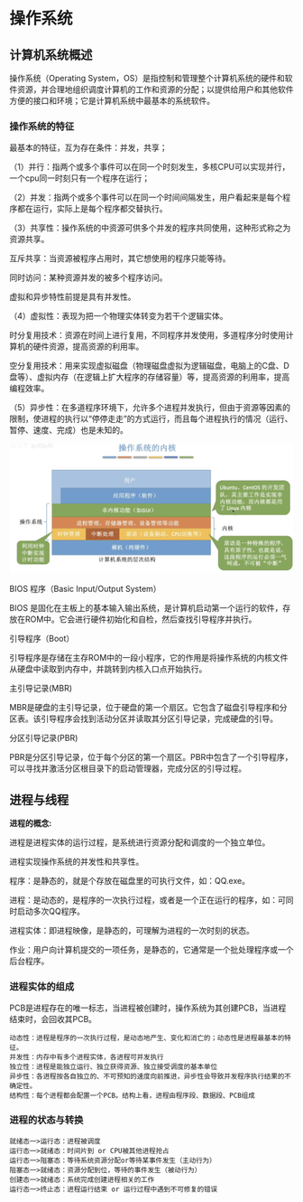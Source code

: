 # 操作系统

## 计算机系统概述

​操作系统（Operating System，OS）是指控制和管理整个计算机系统的硬件和软件资源，并合理地组织调度计算机的工作和资源的分配；以提供给用户和其他软件方便的接口和环境；它是计算机系统中最基本的系统软件。

### 操作系统的特征
最基本的特征，互为存在条件：并发，共享；

（1）并行：指两个或多个事件可以在同一个时刻发生，多核CPU可以实现并行，一个cpu同一时刻只有一个程序在运行；

（2）并发：指两个或多个事件可以在同一个时间间隔发生，用户看起来是每个程序都在运行，实际上是每个程序都交替执行。

（3）共享性：操作系统的中资源可供多个并发的程序共同使用，这种形式称之为资源共享。

互斥共享：当资源被程序占用时，其它想使用的程序只能等待。

同时访问：某种资源并发的被多个程序访问。

虚拟和异步特性前提是具有并发性。

（4）虚拟性：表现为把一个物理实体转变为若干个逻辑实体。

时分复用技术：资源在时间上进行复用，不同程序并发使用，多道程序分时使用计算机的硬件资源，提高资源的利用率。

空分复用技术：用来实现虚拟磁盘（物理磁盘虚拟为逻辑磁盘，电脑上的C盘、D盘等）、虚拟内存（在逻辑上扩大程序的存储容量）等，提高资源的利用率，提高编程效率。

（5）异步性：在多道程序环境下，允许多个进程并发执行，但由于资源等因素的限制，使进程的执行以“停停走走”的方式运行，而且每个进程执行的情况（运行、暂停、速度、完成）也是未知的。

![alt text](<pic/Screenshot 2024-12-01 at 16.52.00.png>)

BIOS 程序（Basic Input/Output System）

BIOS 是固化在主板上的基本输入输出系统，是计算机启动第一个运行的软件，存放在ROM中。它会进行硬件初始化和自检，然后查找引导程序并执行。

引导程序（Boot）

引导程序是存储在主存ROM中的一段小程序，它的作用是将操作系统的内核文件从硬盘中读取到内存中，并跳转到内核入口点开始执行。

主引导记录(MBR)

MBR是硬盘的主引导记录，位于硬盘的第一个扇区。它包含了磁盘引导程序和分区表。该引导程序会找到活动分区并读取其分区引导记录，完成硬盘的引导。

分区引导记录(PBR)

PBR是分区引导记录，位于每个分区的第一个扇区。PBR中包含了一个引导程序，可以寻找并激活分区根目录下的启动管理器，完成分区的引导过程。


## 进程与线程
**进程的概念:**

进程是进程实体的运行过程，是系统进行资源分配和调度的一个独立单位。

进程实现操作系统的并发性和共享性。

程序：是静态的，就是个存放在磁盘里的可执行文件，如：QQ.exe。

进程：是动态的，是程序的一次执行过程，或者是一个正在运行的程序，如：可同时启动多次QQ程序。

进程实体：即进程映像，是静态的，可理解为进程的一次时刻的状态。

作业：用户向计算机提交的一项任务，是静态的，它通常是一个批处理程序或一个后台程序。

### 进程实体的组成
PCB是进程存在的唯一标志，当进程被创建时，操作系统为其创建PCB，当进程结束时，会回收其PCB。

    动态性：进程是程序的一次执行过程，是动态地产生、变化和消亡的；动态性是进程最基本的特征。
    并发性：内存中有多个进程实体，各进程可并发执行
    独立性：进程是能独立运行、独立获得资源、独立接受调度的基本单位
    异步性：各进程按各自独立的、不可预知的速度向前推进，异步性会导致并发程序执行结果的不确定性。
    结构性：每个进程都会配置一个PCB。结构上看，进程由程序段、数据段、PCB组成

### 进程的状态与转换

    就绪态一>运行态：进程被调度
    运行态一>就绪态：时间片到 or CPU被其他进程抢占
    运行态一>阻塞态：等待系统资源分配or等待某事件发生（主动行为）
    阻塞态一>就绪态：资源分配到位，等待的事件发生（被动行为）
    创建态一>就绪态：系统完成创建进程相关的工作
    运行态一>终止态：进程运行结束 or 运行过程中遇到不可修复的错误

